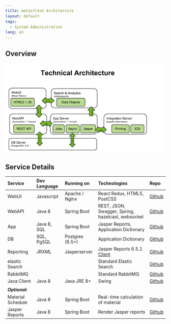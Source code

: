 ```yaml
---
title: metasfresh Architecture
layout: default
tags:
  - System Administration
lang: en
---
```

## Overview

![architecture](../../images/metasfresh_architecture.png)

## Service Details

| Service | Dev Language | Running on | Technologies | Repo |
| :--- | :--- | :--- | :--- | :--- |
| WebUI | Javascript | Apache / Nginx | React Redux, HTML5, PostCSS | <a href="https://github.com/metasfresh/metasfresh-webui-frontend" title="metasfresh-webui-frontend on Github" target="blank">Github</a> |
| WebAPI | Java 8 | Spring Boot | REST, JSON, Swagger, Spring, hazelcast, websocket | <a href="https://github.com/metasfresh/metasfresh-webui" title="metasfresh-webui on Github" target="blank">Github</a> |
| App | Java 8, SQL | Spring Boot | Jasper Reports, Application Dictionary | <a href="https://github.com/metasfresh/metasfresh" title="metasfresh on Github" target="blank">Github</a> |
| DB | SQL, PgSQL | Postgres (9.5+) | Application Dictionary | <a href="https://github.com/metasfresh/metasfresh" title="metasfresh on Github" target="blank">Github</a> |
| Reporting | JRXML | Jasperserver | Jasper Reports 6.5.1 <a href="https://community.jaspersoft.com/project/jaspersoft-studio/releases#project_releases-old-1" title="Jaspersoft® Studio" target="blank">Client</a> | <a href="https://github.com/metasfresh/metasfresh/tree/master/de.metas.fresh/de.metas.fresh.base/src/main/jasperreports/de/metas" title="jasperreports/de/metas on Github" target="blank">Github</a> |
| elastic Search |  |  | Standard Elastic Search | <a href="https://github.com/elastic/elasticsearch" title="elasticsearch on Github" target="blank">Github</a> |
| RabbitMQ |  |  |Standard RabbitMQ | <a href="https://github.com/rabbitmq" title="rabbitmq on Github" target="blank">Github</a> |
| Java Client | Java 8 | Java JRE 8+ | Swing | <a href="https://github.com/metasfresh/metasfresh" title="metasfresh on Github" target="blank">Github</a> |
|  |  |  |  |  |
| ***Optional:*** |
| Material Schedule | Java 8 | Spring Boot | Real-time calculation of material | <a href="https://github.com/metasfresh/metasfresh" title="metasfresh on Github" target="blank">Github</a> |
| Jasper Reports | Java 8 | Spring Boot | Render Jasper reports | <a href="https://github.com/metasfresh/metasfresh" title="metasfresh on Github" target="blank">Github</a> |
